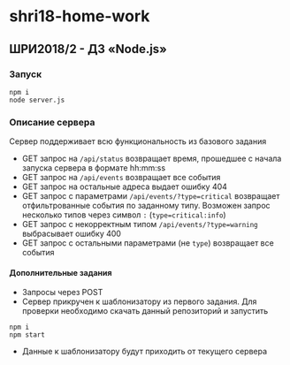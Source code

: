 # shri18-home-work
## ШРИ2018/2 - ДЗ «Node.js»

### Запуск
```
npm i
node server.js
```

### Описание сервера
Сервер поддерживает всю функциональность из базового задания
- GET запрос на `/api/status` возвращает время, прошедшее с начала запуска сервера в формате hh:mm:ss
- GET запрос на `/api/events` возвращает все события
- GET запрос на остальные адреса выдает ошибку 404 
- GET запрос с параметрами `/api/events/?type=critical` возвращает отфильтрованные события по заданному типу. Возможен запрос несколько типов через символ `:` (`type=critical:info`)
- GET запрос с некорректным типом `/api/events/?type=warning` выбрасывает ошибку 400
- GET запрос с остальными параметрами (не `type`) возвращает все события

#### Дополнительные задания
- Запросы через POST
- Сервер прикручен к шаблонизатору из первого задания. Для проверки необходимо скачать данный репозиторий и запустить 
```
npm i
npm start
```
- Данные к шаблонизатору будут приходить от текущего сервера